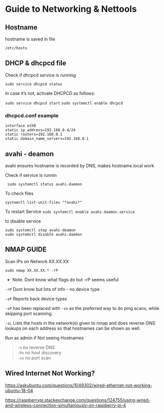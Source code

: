 # Guide to Networking & Nettools


## Hostname

hostname is saved in file

`/etc/hosts`

## DHCP & dhcpcd file

Check if dhcpcd service is running 

`sudo service dhcpcd status`

In case it’s not, activate DHCPCD as follows:

`sudo service dhcpcd start`
`sudo systemctl enable dhcpcd`


### dhcpcd.conf example

```
interface eth0
static ip_address=192.168.0.4/24
static routers=192.168.0.1
static domain_name_servers=192.168.0.1

```

## avahi - deamon

avahi ensures hostname is recorded by DNS, makes hostname.local work

Check if service is runnin

` sudo systemctl status avahi-daemon`

To check files

`systemctl list-unit-files "*avahi*"`

To restart Service
`sudo systemctl enable avahi-daemon.service`

to disable service

`sudo systemctl stop avahi-deamon` <br>
`sudo systemctl disable avahi-daemon`




## NMAP GUIDE

Scan IPs on Network XX.XX.XX

`sudo nmap XX.XX.XX.* -rP`

* Note. Dont know what flags do but -rP seems useful

`-rP`   Dont know but lots of info - no device type


`-sP`   Reports back device types

`-sP` has been replaced with `-sn` as the preferred way to do ping scans, while skipping port scanning.

`-sL`  Lists the hosts in the network(s) given to nmap and does reverse-DNS lookups on each address so that hostnames can be shown as well.

Run as admin if Not seeing Hostnames


> `-n` no reverse DNS <br>
> `-Pn` no host discovery <br>
> `-sn` no port scan <br>

## Wired Internet Not Working?
https://askubuntu.com/questions/1049302/wired-ethernet-not-working-ubuntu-18-04

https://raspberrypi.stackexchange.com/questions/124755/using-wired-and-wireless-connection-simultaniously-on-raspberry-pi-4

